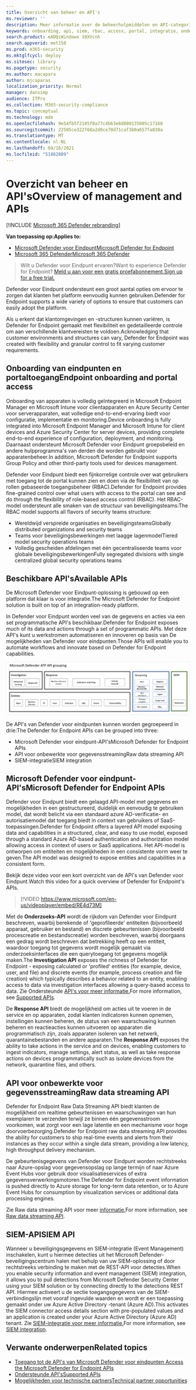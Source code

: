 ```yaml
---
title: Overzicht van beheer en API's
ms.reviewer: ''
description: Meer informatie over de beheerhulpmiddelen en API-categorieën in Microsoft Defender voor Eindpunt
keywords: onboarding, api, siem, rbac, access, portal, integratie, onderzoek, antwoord, entiteiten, entiteit, gebruikerscontext, toepassingscontext, streaming
search.product: eADQiWindows 10XVcnh
search.appverid: met150
ms.prod: m365-security
ms.mktglfcycl: deploy
ms.sitesec: library
ms.pagetype: security
ms.author: macapara
author: mjcaparas
localization_priority: Normal
manager: dansimp
audience: ITPro
ms.collection: M365-security-compliance
ms.topic: conceptual
ms.technology: mde
ms.openlocfilehash: 9e54fb5f2105f0a77c4b63e8d880135005c17168
ms.sourcegitcommit: 22505ce322f68a2d0ce70d71caf3b0a657fa838a
ms.translationtype: MT
ms.contentlocale: nl-NL
ms.lasthandoff: 04/16/2021
ms.locfileid: "51862089"
---
```

# <a name="overview-of-management-and-apis"></a><span data-ttu-id="448b7-104">Overzicht van beheer en API's</span><span class="sxs-lookup"><span data-stu-id="448b7-104">Overview of management and APIs</span></span> 

[!INCLUDE [Microsoft 365 Defender rebranding](../../includes/microsoft-defender.md)]

<span data-ttu-id="448b7-105">**Van toepassing op:**</span><span class="sxs-lookup"><span data-stu-id="448b7-105">**Applies to:**</span></span>
- [<span data-ttu-id="448b7-106">Microsoft Defender voor Eindpunt</span><span class="sxs-lookup"><span data-stu-id="448b7-106">Microsoft Defender for Endpoint</span></span>](https://go.microsoft.com/fwlink/p/?linkid=2154037)
- [<span data-ttu-id="448b7-107">Microsoft 365 Defender</span><span class="sxs-lookup"><span data-stu-id="448b7-107">Microsoft 365 Defender</span></span>](https://go.microsoft.com/fwlink/?linkid=2118804)

> <span data-ttu-id="448b7-108">Wilt u Defender voor Eindpunt ervaren?</span><span class="sxs-lookup"><span data-stu-id="448b7-108">Want to experience Defender for Endpoint?</span></span> [<span data-ttu-id="448b7-109">Meld u aan voor een gratis proefabonnement.</span><span class="sxs-lookup"><span data-stu-id="448b7-109">Sign up for a free trial.</span></span>](https://www.microsoft.com/microsoft-365/windows/microsoft-defender-atp?ocid=docs-mgt-apis-abovefoldlink)


<span data-ttu-id="448b7-110">Defender voor Eindpunt ondersteunt een groot aantal opties om ervoor te zorgen dat klanten het platform eenvoudig kunnen gebruiken.</span><span class="sxs-lookup"><span data-stu-id="448b7-110">Defender for Endpoint supports a wide variety of options to ensure that customers can easily adopt the platform.</span></span> 

<span data-ttu-id="448b7-111">Als u erkent dat klantomgevingen en -structuren kunnen variëren, is Defender for Endpoint gemaakt met flexibiliteit en gedetailleerde controle om aan verschillende klantvereisten te voldoen.</span><span class="sxs-lookup"><span data-stu-id="448b7-111">Acknowledging that customer environments and structures can vary, Defender for Endpoint was created with flexibility and granular control to fit varying customer requirements.</span></span> 

## <a name="endpoint-onboarding-and-portal-access"></a><span data-ttu-id="448b7-112">Onboarding van eindpunten en portaltoegang</span><span class="sxs-lookup"><span data-stu-id="448b7-112">Endpoint onboarding and portal access</span></span> 

<span data-ttu-id="448b7-113">Onboarding van apparaten is volledig geïntegreerd in Microsoft Endpoint Manager en Microsoft Intune voor clientapparaten en Azure Security Center voor serverapparaten, wat volledige end-to-end-ervaring biedt voor configuratie, implementatie en monitoring.</span><span class="sxs-lookup"><span data-stu-id="448b7-113">Device onboarding is fully integrated into Microsoft Endpoint Manager and Microsoft Intune for client devices and Azure Security Center for server devices, providing complete end-to-end experience of configuration, deployment, and monitoring.</span></span> <span data-ttu-id="448b7-114">Daarnaast ondersteunt Microsoft Defender voor Eindpunt groepsbeleid en andere hulpprogramma's van derden die worden gebruikt voor apparatenbeheer.</span><span class="sxs-lookup"><span data-stu-id="448b7-114">In addition, Microsoft Defender for Endpoint supports Group Policy and other third-party tools used for devices management.</span></span>

<span data-ttu-id="448b7-115">Defender voor Eindpunt biedt een fijnkorrelige controle over wat gebruikers met toegang tot de portal kunnen zien en doen via de flexibiliteit van op rollen gebaseerde toegangsbeheer (RBAC).</span><span class="sxs-lookup"><span data-stu-id="448b7-115">Defender for Endpoint provides fine-grained control over what users with access to the portal can see and do through the flexibility of role-based access control (RBAC).</span></span> <span data-ttu-id="448b7-116">Het RBAC-model ondersteunt alle smaken van de structuur van beveiligingsteams:</span><span class="sxs-lookup"><span data-stu-id="448b7-116">The RBAC model supports all flavors of security teams structure:</span></span>
- <span data-ttu-id="448b7-117">Wereldwijd verspreide organisaties en beveiligingsteams</span><span class="sxs-lookup"><span data-stu-id="448b7-117">Globally distributed organizations and security teams</span></span>
- <span data-ttu-id="448b7-118">Teams voor beveiligingsbewerkingen met laagge lagenmodel</span><span class="sxs-lookup"><span data-stu-id="448b7-118">Tiered model security operations teams</span></span>
- <span data-ttu-id="448b7-119">Volledig gescheiden afdelingen met één gecentraliseerde teams voor globale beveiligingsbewerkingen</span><span class="sxs-lookup"><span data-stu-id="448b7-119">Fully segregated divisions with single centralized global security operations teams</span></span> 

## <a name="available-apis"></a><span data-ttu-id="448b7-120">Beschikbare API's</span><span class="sxs-lookup"><span data-stu-id="448b7-120">Available APIs</span></span>
<span data-ttu-id="448b7-121">De Microsoft Defender voor Eindpunt-oplossing is gebouwd op een platform dat klaar is voor integratie.</span><span class="sxs-lookup"><span data-stu-id="448b7-121">The Microsoft Defender for Endpoint solution is built on top of an integration-ready platform.</span></span>

<span data-ttu-id="448b7-122">In Defender voor Eindpunt worden veel van de gegevens en acties via een set programmatische API's beschikbaar.</span><span class="sxs-lookup"><span data-stu-id="448b7-122">Defender for Endpoint exposes much of its data and actions through a set of programmatic APIs.</span></span> <span data-ttu-id="448b7-123">Met deze API's kunt u werkstromen automatiseren en innoveren op basis van De mogelijkheden van Defender voor eindpunten.</span><span class="sxs-lookup"><span data-stu-id="448b7-123">Those APIs will enable you to automate workflows and innovate based on Defender for Endpoint capabilities.</span></span>

![Afbeelding van de beschikbare API en integratie in Microsoft Defender voor Eindpunt](images/mdatp-apis.png)  

<span data-ttu-id="448b7-125">De API's van Defender voor eindpunten kunnen worden gegroepeerd in drie:</span><span class="sxs-lookup"><span data-stu-id="448b7-125">The Defender for Endpoint APIs can be grouped into three:</span></span>
- <span data-ttu-id="448b7-126">Microsoft Defender voor eindpunt-API's</span><span class="sxs-lookup"><span data-stu-id="448b7-126">Microsoft Defender for Endpoint APIs</span></span> 
- <span data-ttu-id="448b7-127">API voor onbewerkte voor gegevensstreaming</span><span class="sxs-lookup"><span data-stu-id="448b7-127">Raw data streaming API</span></span>
- <span data-ttu-id="448b7-128">SIEM-integratie</span><span class="sxs-lookup"><span data-stu-id="448b7-128">SIEM integration</span></span>

## <a name="microsoft-defender-for-endpoint-apis"></a><span data-ttu-id="448b7-129">Microsoft Defender voor eindpunt-API's</span><span class="sxs-lookup"><span data-stu-id="448b7-129">Microsoft Defender for Endpoint APIs</span></span>

<span data-ttu-id="448b7-130">Defender voor Eindpunt biedt een gelaagd API-model met gegevens en mogelijkheden in een gestructureerd, duidelijk en eenvoudig te gebruiken model, dat wordt belicht via een standaard azure AD-verificatie- en autorisatiemodel dat toegang biedt in context van gebruikers of SaaS-toepassingen.</span><span class="sxs-lookup"><span data-stu-id="448b7-130">Defender for Endpoint offers a layered API model exposing data and capabilities in a structured, clear, and easy to use model, exposed through a standard Azure  AD-based authentication and authorization model allowing access in context of users or SaaS applications.</span></span> <span data-ttu-id="448b7-131">Het API-model is ontworpen om entiteiten en mogelijkheden in een consistente vorm weer te geven.</span><span class="sxs-lookup"><span data-stu-id="448b7-131">The API model was designed to expose entities and capabilities in a consistent form.</span></span> 

<span data-ttu-id="448b7-132">Bekijk deze video voor een kort overzicht van de API's van Defender voor Eindpunt.</span><span class="sxs-lookup"><span data-stu-id="448b7-132">Watch this video for a quick overview of Defender for Endpoint's APIs.</span></span> 
>[!VIDEO https://www.microsoft.com/en-us/videoplayer/embed/RE4d73M]

<span data-ttu-id="448b7-133">Met de **Onderzoeks-API** wordt de rijkdom van Defender voor Eindpunt beschreven, waarbij berekende of 'geprofileerde' entiteiten (bijvoorbeeld apparaat, gebruiker en bestand) en discrete gebeurtenissen (bijvoorbeeld procescreatie en bestandscreatie) worden beschreven, waarbij doorgaans een gedrag wordt beschreven dat betrekking heeft op een entiteit, waardoor toegang tot gegevens wordt mogelijk gemaakt via onderzoeksinterfaces die een querytoegang tot gegevens mogelijk maken.</span><span class="sxs-lookup"><span data-stu-id="448b7-133">The **Investigation API** exposes the richness of Defender for Endpoint - exposing calculated or 'profiled' entities (for example, device, user, and file) and discrete events (for example, process creation and file creation) which typically describes a behavior related to an entity, enabling access to data via investigation interfaces allowing a query-based access to data.</span></span> <span data-ttu-id="448b7-134">Zie Ondersteunde [API's voor meer informatie.](exposed-apis-list.md)</span><span class="sxs-lookup"><span data-stu-id="448b7-134">For more information, see [Supported APIs](exposed-apis-list.md).</span></span>

<span data-ttu-id="448b7-135">De **Response API** biedt de mogelijkheid om acties uit te voeren in de service en op apparaten, zodat klanten indicatoren kunnen opnemen, instellingen kunnen beheren, de status van een waarschuwing kunnen beheren en reactieacties kunnen uitvoeren op apparaten die programmatisch zijn, zoals apparaten isoleren van het netwerk, quarantainebestanden en andere apparaten.</span><span class="sxs-lookup"><span data-stu-id="448b7-135">The **Response API** exposes the ability to take actions in the service and on devices, enabling customers to ingest indicators, manage settings, alert status, as well as take response actions on devices programmatically such as isolate devices from the network, quarantine files, and others.</span></span> 

## <a name="raw-data-streaming-api"></a><span data-ttu-id="448b7-136">API voor onbewerkte voor gegevensstreaming</span><span class="sxs-lookup"><span data-stu-id="448b7-136">Raw data streaming API</span></span> 
<span data-ttu-id="448b7-137">Defender for Endpoint Raw Data Streaming API biedt klanten de mogelijkheid om realtime gebeurtenissen en waarschuwingen van hun exemplaren te verzenden terwijl ze binnen één gegevensstroom voorkomen, wat zorgt voor een lage latentie en een mechanisme voor hoge doorvoerbezorging.</span><span class="sxs-lookup"><span data-stu-id="448b7-137">Defender for Endpoint raw data streaming API provides the ability for customers to ship real-time events and alerts from their instances as they occur within a single data stream, providing a low latency, high throughput delivery mechanism.</span></span>

<span data-ttu-id="448b7-138">De gebeurtenisgegevens van Defender voor Eindpunt worden rechtstreeks naar Azure-opslag voor gegevensopslag op lange termijn of naar Azure Event Hubs voor gebruik door visualisatieservices of extra gegevensverwerkingsmotoren.</span><span class="sxs-lookup"><span data-stu-id="448b7-138">The Defender for Endpoint event information is pushed directly to Azure storage for long-term data retention, or to Azure Event Hubs for consumption by visualization services or additional data processing engines.</span></span> 

<span data-ttu-id="448b7-139">Zie Raw data streaming API voor meer [informatie.](raw-data-export.md)</span><span class="sxs-lookup"><span data-stu-id="448b7-139">For more information, see [Raw data streaming API](raw-data-export.md).</span></span>


## <a name="siem-api"></a><span data-ttu-id="448b7-140">SIEM-API</span><span class="sxs-lookup"><span data-stu-id="448b7-140">SIEM API</span></span>
<span data-ttu-id="448b7-141">Wanneer u beveiligingsgegevens en SIEM-integratie (Event Management) inschakelen, kunt u hiermee detecties uit het Microsoft Defender-beveiligingscentrum halen met behulp van uw SIEM-oplossing of door rechtstreeks verbinding te maken met de REST-API voor detecties.</span><span class="sxs-lookup"><span data-stu-id="448b7-141">When you enable security information and event management (SIEM) integration, it allows you to pull detections from Microsoft Defender Security Center using your SIEM solution or by connecting directly to the detections REST API.</span></span> <span data-ttu-id="448b7-142">Hiermee activeert u de sectie toegangsgegevens van de SIEM-verbindingslijn met vooraf ingevulde waarden en wordt er een toepassing gemaakt onder uw Azure Active Directory -tenant (Azure AD).</span><span class="sxs-lookup"><span data-stu-id="448b7-142">This activates the SIEM connector access details section with pre-populated values and an application is created under your Azure Active Directory (Azure AD) tenant.</span></span> <span data-ttu-id="448b7-143">Zie [SIEM-integratie voor meer informatie.](enable-siem-integration.md)</span><span class="sxs-lookup"><span data-stu-id="448b7-143">For more information, see [SIEM integration](enable-siem-integration.md).</span></span>

## <a name="related-topics"></a><span data-ttu-id="448b7-144">Verwante onderwerpen</span><span class="sxs-lookup"><span data-stu-id="448b7-144">Related topics</span></span>
- [<span data-ttu-id="448b7-145">Toegang tot de API's van Microsoft Defender voor eindpunten </span><span class="sxs-lookup"><span data-stu-id="448b7-145">Access the Microsoft Defender for Endpoint APIs </span></span>](apis-intro.md)
- [<span data-ttu-id="448b7-146">Ondersteunde API's</span><span class="sxs-lookup"><span data-stu-id="448b7-146">Supported APIs</span></span>](exposed-apis-list.md)
- [<span data-ttu-id="448b7-147">Mogelijkheden voor technische partners</span><span class="sxs-lookup"><span data-stu-id="448b7-147">Technical partner opportunities</span></span>](partner-integration.md)

